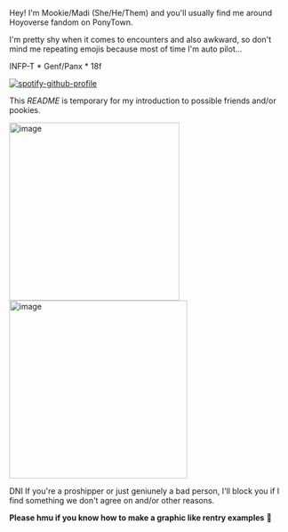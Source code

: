 Hey! I'm Mookie/Madi (She/He/Them) and you'll usually find me around Hoyoverse fandom on PonyTown.

I'm pretty shy when it comes to encounters and also awkward, so don't mind me repeating emojis because most of time I'm auto pilot...

INFP-T * Genf/Panx * 18f

[![spotify-github-profile](https://spotify-github-profile.kittinanx.com/api/view?uid=31ts7iv6yt53whgxdprzrnl2dw7q&cover_image=true&theme=natemoo-re&show_offline=true&background_color=121212&interchange=true&bar_color=ffffff&bar_color_cover=false)](https://github.com/kittinan/spotify-github-profile)

This *README* is temporary for my introduction to possible friends and/or pookies.

<img width="306" height="320" alt="image" src="https://github.com/user-attachments/assets/c65c4028-019c-4e8d-9a1b-908e64c4b5ba" />
<img width="320" height="320" alt="image" src="https://github.com/user-attachments/assets/9f24fecc-6ccf-4c00-87ee-361981660d9f" />

DNI If you're a proshipper or just geniunely a bad person, I'll block you if I find something we don't agree on and/or other reasons.

**Please hmu if you know how to make a graphic like rentry examples** :pray:
